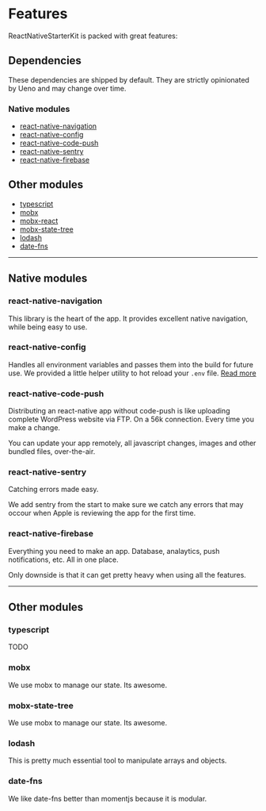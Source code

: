 # Features

ReactNativeStarterKit is packed with great features:

## Dependencies

These dependencies are shipped by default. They are strictly opinionated by Ueno and may change over time.

### Native modules

 - [react-native-navigation](#react-native-navigation)
 - [react-native-config](#react-native-config)
 - [react-native-code-push](#code-push)
 - [react-native-sentry](#sentry)
 - [react-native-firebase](#firebase)

## Other modules

 - [typescript](#typescript)
 - [mobx](#mobx)
 - [mobx-react](#mobx)
 - [mobx-state-tree](#mobx)
 - [lodash](#lodash)
 - [date-fns](#date-fns)

_____________

## Native modules

### react-native-navigation

This library is the heart of the app. It provides excellent native navigation, while being easy to use.

### react-native-config

Handles all environment variables and passes them into the build for future use. We provided a little helper utility to hot reload your `.env` file. [Read more](/ENV.md)

### react-native-code-push

Distributing an react-native app without code-push is like uploading complete WordPress website via FTP. On a 56k connection. Every time you make a change.

You can update your app remotely, all javascript changes, images and other bundled files, over-the-air.

### react-native-sentry

Catching errors made easy.

We add sentry from the start to make sure we catch any errors that may occour when Apple is reviewing the app for the first time.

### react-native-firebase

Everything you need to make an app. Database, analaytics, push notifications, etc. All in one place.

Only downside is that it can get pretty heavy when using all the features.

_____________

## Other modules

### typescript

TODO

### mobx

We use mobx to manage our state. Its awesome.

### mobx-state-tree

We use mobx to manage our state. Its awesome.

### lodash

This is pretty much essential tool to manipulate arrays and objects.

### date-fns

We like date-fns better than momentjs because it is modular.
